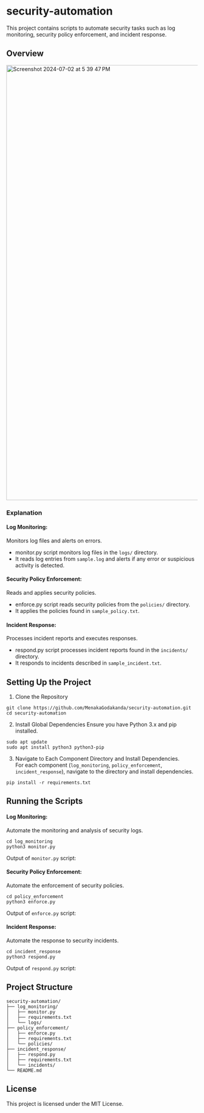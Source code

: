 # security-automation
This project contains scripts to automate security tasks such as log monitoring, security policy enforcement, and incident response.

## Overview

<img width="1146" alt="Screenshot 2024-07-02 at 5 39 47 PM" src="https://github.com/MenakaGodakanda/security-automation/assets/156875412/27a2756f-d0b1-4107-a15a-7036336f5d8a">

### Explanation

#### Log Monitoring:
Monitors log files and alerts on errors.
- monitor.py script monitors log files in the `logs/` directory.
- It reads log entries from `sample.log` and alerts if any error or suspicious activity is detected.

#### Security Policy Enforcement:
Reads and applies security policies.
- enforce.py script reads security policies from the `policies/` directory.
- It applies the policies found in `sample_policy.txt`.

#### Incident Response:
Processes incident reports and executes responses.
- respond.py script processes incident reports found in the `incidents/` directory.
- It responds to incidents described in `sample_incident.txt`.

## Setting Up the Project

1. Clone the Repository
```
git clone https://github.com/MenakaGodakanda/security-automation.git
cd security-automation
```

2. Install Global Dependencies
Ensure you have Python 3.x and pip installed.
```
sudo apt update
sudo apt install python3 python3-pip
```

3. Navigate to Each Component Directory and Install Dependencies.<br>
For each component (`log_monitoring`, `policy_enforcement`, `incident_response`), navigate to the directory and install dependencies.
```
pip install -r requirements.txt
```

## Running the Scripts

#### Log Monitoring:
Automate the monitoring and analysis of security logs.
```
cd log_monitoring
python3 monitor.py
```

Output of `monitor.py` script:


#### Security Policy Enforcement:
Automate the enforcement of security policies.
```
cd policy_enforcement
python3 enforce.py
```

Output of `enforce.py` script:


#### Incident Response:
Automate the response to security incidents.
```
cd incident_response
python3 respond.py
```

Output of `respond.py` script:


## Project Structure
```
security-automation/
├── log_monitoring/
│   ├── monitor.py
│   ├── requirements.txt
│   └── logs/
├── policy_enforcement/
│   ├── enforce.py
│   ├── requirements.txt
│   └── policies/
├── incident_response/
│   ├── respond.py
│   ├── requirements.txt
│   └── incidents/
└── README.md
```

## License
This project is licensed under the MIT License.
